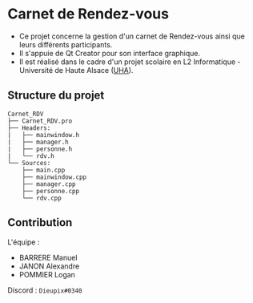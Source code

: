 # Carnet de Rendez-vous

- Ce projet concerne la gestion d'un carnet de Rendez-vous ainsi que leurs différents participants.
- Il s'appuie de Qt Creator pour son interface graphique.
- Il est réalisé dans le cadre d'un projet scolaire en L2 Informatique - Université de Haute Alsace ([UHA](www.uha.fr)).

## Structure du projet

```
Carnet_RDV
├── Carnet_RDV.pro
├── Headers:
|   ├── mainwindow.h
|   ├── manager.h
|   ├── personne.h
|   └── rdv.h
└── Sources:
    ├── main.cpp
    ├── mainwindow.cpp
    ├── manager.cpp
    ├── personne.cpp
    └── rdv.cpp
```

## Contribution

L'équipe :
- BARRERE Manuel
- JANON Alexandre
- POMMIER Logan

Discord : ` Dieupix#0340 `
